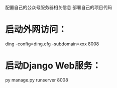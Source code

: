 配置自己的公众号服务器相关信息
部署自己的项目代码

# 启动外网访问：
ding -config=ding.cfg -subdomain=xxx 8008


# 启动Django Web服务：
py manage.py runserver 8008
